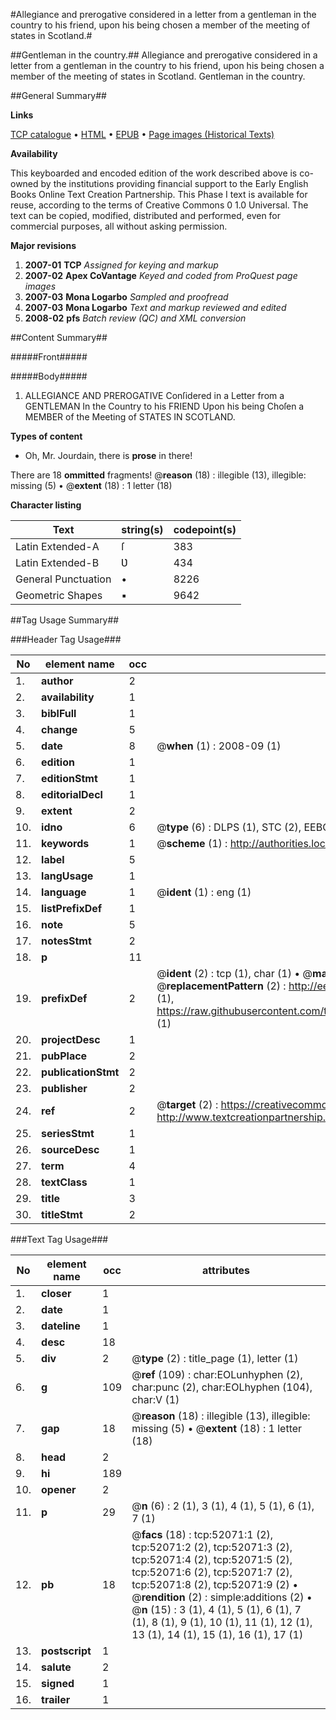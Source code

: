 #Allegiance and prerogative considered in a letter from a gentleman in the country to his friend, upon his being chosen a member of the meeting of states in Scotland.#

##Gentleman in the country.##
Allegiance and prerogative considered in a letter from a gentleman in the country to his friend, upon his being chosen a member of the meeting of states in Scotland.
Gentleman in the country.

##General Summary##

**Links**

[TCP catalogue](http://www.ota.ox.ac.uk/tcp/)  • 
[HTML](http://tei.it.ox.ac.uk/tcp/Texts-HTML/free/A26/A26677.html)  • 
[EPUB](http://tei.it.ox.ac.uk/tcp/Texts-EPUB/free/A26/A26677.epub) • 
[Page images (Historical Texts)](https://data.historicaltexts.jisc.ac.uk/view?pubId=eebo-11994573e&pageId=eebo-11994573e-52071-1)

**Availability**

This keyboarded and encoded edition of the
	       work described above is co-owned by the institutions
	       providing financial support to the Early English Books
	       Online Text Creation Partnership. This Phase I text is
	       available for reuse, according to the terms of Creative
	       Commons 0 1.0 Universal. The text can be copied,
	       modified, distributed and performed, even for
	       commercial purposes, all without asking permission.

**Major revisions**

1. __2007-01__ __TCP__ *Assigned for keying and markup*
1. __2007-02__ __Apex CoVantage__ *Keyed and coded from ProQuest page images*
1. __2007-03__ __Mona Logarbo__ *Sampled and proofread*
1. __2007-03__ __Mona Logarbo__ *Text and markup reviewed and edited*
1. __2008-02__ __pfs__ *Batch review (QC) and XML conversion*

##Content Summary##

#####Front#####

#####Body#####

1. ALLEGIANCE AND PREROGATIVE Conſidered in a Letter from a GENTLEMAN In the Country to his FRIEND Upon his being Choſen a MEMBER of the Meeting of STATES IN SCOTLAND.

**Types of content**

  * Oh, Mr. Jourdain, there is **prose** in there!

There are 18 **ommitted** fragments! 
 @__reason__ (18) : illegible (13), illegible: missing (5)  •  @__extent__ (18) : 1 letter (18)

**Character listing**


|Text|string(s)|codepoint(s)|
|---|---|---|
|Latin Extended-A|ſ|383|
|Latin Extended-B|Ʋ|434|
|General Punctuation|•|8226|
|Geometric Shapes|▪|9642|

##Tag Usage Summary##

###Header Tag Usage###

|No|element name|occ|attributes|
|---|---|---|---|
|1.|__author__|2||
|2.|__availability__|1||
|3.|__biblFull__|1||
|4.|__change__|5||
|5.|__date__|8| @__when__ (1) : 2008-09 (1)|
|6.|__edition__|1||
|7.|__editionStmt__|1||
|8.|__editorialDecl__|1||
|9.|__extent__|2||
|10.|__idno__|6| @__type__ (6) : DLPS (1), STC (2), EEBO-CITATION (1), OCLC (1), VID (1)|
|11.|__keywords__|1| @__scheme__ (1) : http://authorities.loc.gov/ (1)|
|12.|__label__|5||
|13.|__langUsage__|1||
|14.|__language__|1| @__ident__ (1) : eng (1)|
|15.|__listPrefixDef__|1||
|16.|__note__|5||
|17.|__notesStmt__|2||
|18.|__p__|11||
|19.|__prefixDef__|2| @__ident__ (2) : tcp (1), char (1)  •  @__matchPattern__ (2) : ([0-9\-]+):([0-9IVX]+) (1), (.+) (1)  •  @__replacementPattern__ (2) : http://eebo.chadwyck.com/downloadtiff?vid=$1&page=$2 (1), https://raw.githubusercontent.com/textcreationpartnership/Texts/master/tcpchars.xml#$1 (1)|
|20.|__projectDesc__|1||
|21.|__pubPlace__|2||
|22.|__publicationStmt__|2||
|23.|__publisher__|2||
|24.|__ref__|2| @__target__ (2) : https://creativecommons.org/publicdomain/zero/1.0/ (1), http://www.textcreationpartnership.org/docs/. (1)|
|25.|__seriesStmt__|1||
|26.|__sourceDesc__|1||
|27.|__term__|4||
|28.|__textClass__|1||
|29.|__title__|3||
|30.|__titleStmt__|2||


###Text Tag Usage###

|No|element name|occ|attributes|
|---|---|---|---|
|1.|__closer__|1||
|2.|__date__|1||
|3.|__dateline__|1||
|4.|__desc__|18||
|5.|__div__|2| @__type__ (2) : title_page (1), letter (1)|
|6.|__g__|109| @__ref__ (109) : char:EOLunhyphen (2), char:punc (2), char:EOLhyphen (104), char:V (1)|
|7.|__gap__|18| @__reason__ (18) : illegible (13), illegible: missing (5)  •  @__extent__ (18) : 1 letter (18)|
|8.|__head__|2||
|9.|__hi__|189||
|10.|__opener__|2||
|11.|__p__|29| @__n__ (6) : 2 (1), 3 (1), 4 (1), 5 (1), 6 (1), 7 (1)|
|12.|__pb__|18| @__facs__ (18) : tcp:52071:1 (2), tcp:52071:2 (2), tcp:52071:3 (2), tcp:52071:4 (2), tcp:52071:5 (2), tcp:52071:6 (2), tcp:52071:7 (2), tcp:52071:8 (2), tcp:52071:9 (2)  •  @__rendition__ (2) : simple:additions (2)  •  @__n__ (15) : 3 (1), 4 (1), 5 (1), 6 (1), 7 (1), 8 (1), 9 (1), 10 (1), 11 (1), 12 (1), 13 (1), 14 (1), 15 (1), 16 (1), 17 (1)|
|13.|__postscript__|1||
|14.|__salute__|2||
|15.|__signed__|1||
|16.|__trailer__|1||
